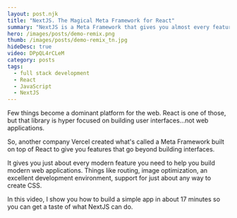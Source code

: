 ```yaml
---
layout: post.njk
title: "NextJS. The Magical Meta Framework for React"
summary: "NextJS is a Meta Framework that gives you almost every feature you wish React had for building apps and sites."
hero: /images/posts/demo-remix.png
thumb: /images/posts/demo-remix_tn.jpg
hideDesc: true
video: DPpQL4rCLeM
category: posts
tags:
  - full stack development
  - React
  - JavaScript
  - NextJS
---
```


Few things become a dominant platform for the web. React is one of those, but that library is hyper focused on building user interfaces...not web applications. 

So, another company Vercel created what's called a Meta Framework built on top of React to give you features that go beyond building interfaces.

It gives you just about every modern feature you need to help you build modern web applications. Things like  routing, image optimization, an excellent development environment, support for just about any way to  create CSS.

In this video, I show you how to build a simple app in about 17 minutes so you can get a taste of what NextJS can do.